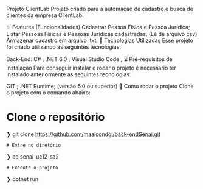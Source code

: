 Projeto ClientLab
Projeto criado para a automação de cadastro e busca de clientes da empresa ClientLab.

✨ Features (Funcionalidades)
Cadastrar Pessoa Física e Pessoa Jurídica;
Listar Pessoas Físicas e Pessoas Jurídicas cadastradas. (Lê de arquivo csv)
Armazenar cadastro em arquivo .txt.
🔧 Tecnologias Utilizadas
Esse projeto foi criado utilizando as seguintes tecnologias:

Back-End:
C# ;
.NET 6.0 ;
Visual Studio Code ;
⌛ Pré-requisitos de instalação
Para conseguir instalar e rodar o projeto é necessário ter instalado anteriormente as seguintes tecnologias:

GIT ;
.NET Runtime; (versão 6.0 ou superior)
🚀 Como rodar o projeto
Clone o projeto com o comando abaixo:

  # Clone o repositório
  ❯ git clone https://github.com/maaicondgl/back-endSenai.git

	# Entre no diretório
  ❯ cd senai-uc12-sa2

	# Execute o projeto
  ❯ dotnet run
